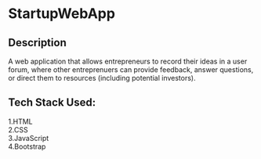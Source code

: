 # StartupWebApp

## Description

A web application that allows entrepreneurs to record their ideas in a user forum, where other entreprenuers can provide feedback, answer questions, or direct them to resources (including potential investors).

## Tech Stack Used:
1.HTML <br>
2.CSS <br>
3.JavaScript <br>
4.Bootstrap <br>
